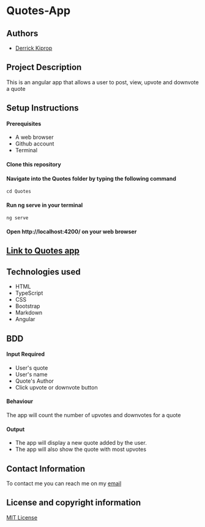 # Quotes-App

## Authors
- [Derrick Kiprop](https://github.com/derrokip34)

## Project Description
This is an angular app that allows a user to post, view, upvote and downvote a quote

## Setup Instructions
#### Prerequisites
- A web browser
- Github account
- Terminal

#### Clone this repository

#### Navigate into the Quotes folder by typing the following command
`cd Quotes`

#### Run ng serve in your terminal
`ng serve`

#### Open http://localhost:4200/ on your web browser

## [Link to Quotes app](https://derrokip34.github.io/Quotes/)

## Technologies used
- HTML
- TypeScript
- CSS
- Bootstrap
- Markdown
- Angular

## BDD
#### Input Required
- User's quote
- User's name
- Quote's Author
- Click upvote or downvote button

#### Behaviour
 The app will count the number of upvotes and downvotes for a quote

 #### Output
 - The app will display a new quote added by the user.
- The app will also show the quote with most upvotes

## Contact Information
To contact me you can reach me on my [email](derrickip34@gmail)

## License and copyright information
[MIT License](https://github.com/derrokip34/Quotes/blob/master/license.md)

